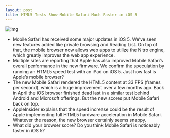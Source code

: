 ```yaml
---
layout: post
title: HTML5 Tests Show Mobile Safari Much Faster in iOS 5
---
```

![img](http://media.idownloadblog.com/wp-content/uploads/2011/06/Screen-shot-2011-06-21-at-3.02.16-AM.png)
* Mobile Safari has received some major updates in iOS 5. We’ve seen new features added like private browsing and Reading List. On top of that, the mobile browser now allows web apps to utilize the Nitro engine, which greatly improves the web app experience.
* Multiple sites are reporting that Apple has also improved Mobile Safari’s overall performance in the new firmware. We confirm the speculation by running an HTML5 speed test with an iPad on iOS 5. Just how fast is Apple’s mobile browser?
* The new Mobile Safari rendered the HTML5 content at 33 FPS (frames per second), which is a huge improvement over a few months ago. Back in April the iOS browser finished dead last in a similar test behind Android and Microsoft offerings. But the new scores put Mobile Safari back on top.
* AppleInsider explains that the speed increase could be the result of Apple implementing full HTML5 hardware acceleration in Mobile Safari. Whatever the reason, the new browser certainly seems snappy.
* What did your browser score? Do you think Mobile Safari is noticeably faster in iOS 5?

